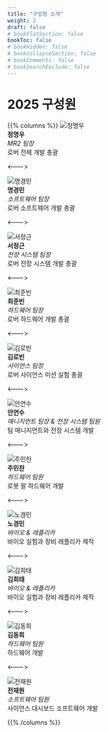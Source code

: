 ```yaml
---
title: "구성원 소개"
weight: 2
draft: false
# bookFlatSection: false
bookToc: false
# bookHidden: false
# bookCollapseSection: false
# bookComments: false
# bookSearchExclude: false
---
```

# 2025 구성원

{{% columns %}}
![정명우](/images/members/2025/JungMyungWoo.jpeg)  
**정명우**  
_MR2 팀장_  
로버 전체 개발 총괄

<--->

![명경민](/images/members/2025/MyungGyungMin.jpeg)  
**명경민**  
_소프트웨어 팀장_  
로버 소프트웨어 개발 총괄

<--->

![서정근](/images/members/2025/SeoJungGeun.jpeg)  
**서정근**  
_전장 시스템 팀장_  
로버 전장 시스템 개발 총괄

<--->

![최준빈](/images/members/2025/ChoiJunBin.jpeg)  
**최준빈**  
_하드웨어 팀장_  
로버 하드웨어 개발 총괄

<--->

![김로빈](/images/members/2025/KimRoBin.jpeg)  
**김로빈**  
_사이언스 팀장_  
로버 사이언스 미션 실험 총괄

<--->

![안연수](/images/members/2025/AhnYeonSu.jpeg)  
**안연수**  
_매니지먼트 팀장 & 전장 시스템 팀원_  
팀 매니지먼트와 전장 시스템 개발

<--->

![주민찬](/images/members/2025/JooMinChan.jpeg)  
**주민찬**  
_하드웨어 팀원_  
로봇 팔 하드웨어 개발

<--->

![노경민](/images/members/2025/NohGyungMin.jpeg)  
**노경민**  
_바이오 & 레플리카_  
바이오 실험과 장비 레플리카 제작

<--->

![김희태](/images/members/2025/KimHeeTae.jpeg)  
**김희태**  
_바이오 & 레플리카_  
바이오 실험과 장비 레플리카 제작

<--->

![김동희](/images/members/2025/KimDongHee.jpeg)  
**김동희**  
_하드웨어 팀원_  
하드웨어 개발

<--->

![전재원](/images/members/2025/JeonJaeWon.jpeg)  
**전재원**  
_소프트웨어 팀원_  
사이언스 대시보드 소프트웨어 개발

{{% /columns %}}
